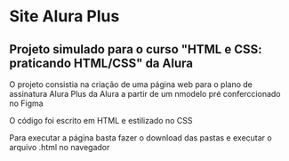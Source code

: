<h1> Site Alura Plus </h1>
<h2> Projeto simulado para o curso "HTML e CSS: praticando HTML/CSS" da Alura </h2>
<p> O projeto consistia na criação de uma página web para o plano de assinatura Alura Plus da Alura a partir de um nmodelo pré conferccionado no Figma</p>
<p> O código foi escrito em HTML e estilizado no CSS </p>
<p> Para executar a página basta fazer o download das pastas e executar o arquivo .html no navegador </p>
